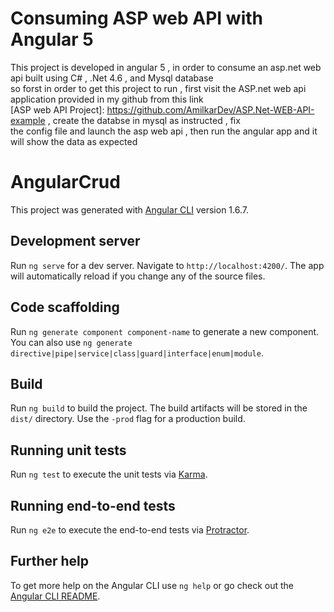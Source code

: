 # Consuming ASP web API with Angular 5
This project is developed in angular 5 , in order to consume an asp.net web api built using C# , .Net 4.6 , and Mysql database  
so forst in order to get this project to run , first visit the ASP.net web api application provided in my github from this link   
[ASP web API Project]: https://github.com/AmilkarDev/ASP.Net-WEB-API-example , create the databse in mysql as instructed , fix   
the config file and launch the asp web api , then run the angular app and it will show the data as expected  



# AngularCrud

This project was generated with [Angular CLI](https://github.com/angular/angular-cli) version 1.6.7.

## Development server

Run `ng serve` for a dev server. Navigate to `http://localhost:4200/`. The app will automatically reload if you change any of the source files.

## Code scaffolding

Run `ng generate component component-name` to generate a new component. You can also use `ng generate directive|pipe|service|class|guard|interface|enum|module`.

## Build

Run `ng build` to build the project. The build artifacts will be stored in the `dist/` directory. Use the `-prod` flag for a production build.

## Running unit tests

Run `ng test` to execute the unit tests via [Karma](https://karma-runner.github.io).

## Running end-to-end tests

Run `ng e2e` to execute the end-to-end tests via [Protractor](http://www.protractortest.org/).

## Further help

To get more help on the Angular CLI use `ng help` or go check out the [Angular CLI README](https://github.com/angular/angular-cli/blob/master/README.md).
